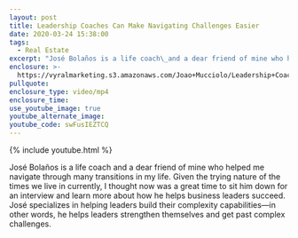 ```yaml
---
layout: post
title: Leadership Coaches Can Make Navigating Challenges Easier
date: 2020-03-24 15:38:00
tags:
  - Real Estate
excerpt: "José Bolaños is a life coach\_and a dear friend of mine who helped me navigate through many transitions in my life."
enclosure: >-
  https://vyralmarketing.s3.amazonaws.com/Joao+Mucciolo/Leadership+Coaches+Can+Make+Navigating+Challenges+Easier.mp4
pullquote:
enclosure_type: video/mp4
enclosure_time:
use_youtube_image: true
youtube_alternate_image:
youtube_code: swFusIEZTCQ
---
```


{% include youtube.html %}

Jos&eacute; Bola&ntilde;os is a life coach and a dear friend of mine who helped me navigate through many transitions in my life. Given the trying nature of the times we live in currently, I thought now was a great time to sit him down for an interview and learn more about how he helps business leaders succeed. Jos&eacute; specializes in helping leaders build their complexity capabilities—in other words, he helps leaders strengthen themselves and get past complex challenges.&nbsp;